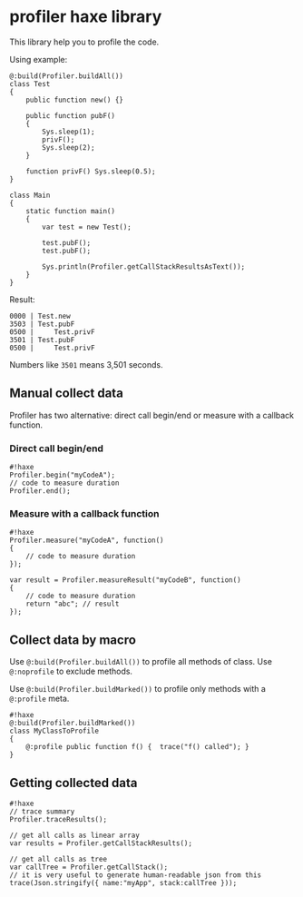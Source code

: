 # profiler haxe library #

This library help you to profile the code.

Using example:
```
@:build(Profiler.buildAll())
class Test
{
	public function new() {}
	
	public function pubF()
	{
		Sys.sleep(1);
		privF();
		Sys.sleep(2);
	}
	
	function privF() Sys.sleep(0.5);
}

class Main
{
	static function main()
	{
		var test = new Test();
		
		test.pubF();
		test.pubF();
		
		Sys.println(Profiler.getCallStackResultsAsText());
	}
}
```

Result:
```
0000 | Test.new
3503 | Test.pubF
0500 |     Test.privF
3501 | Test.pubF
0500 |     Test.privF
```
Numbers like `3501` means 3,501 seconds.

## Manual collect data ##

Profiler has two alternative: direct call begin/end or measure with a callback function.

### Direct call begin/end
```
#!haxe
Profiler.begin("myCodeA");
// code to measure duration
Profiler.end();
```

### Measure with a callback function
```
#!haxe
Profiler.measure("myCodeA", function()
{
    // code to measure duration
});

var result = Profiler.measureResult("myCodeB", function()
{
    // code to measure duration
    return "abc"; // result
});
```


## Collect data by macro ##

Use `@:build(Profiler.buildAll())` to profile all methods of class. Use `@:noprofile` to exclude methods.

Use `@:build(Profiler.buildMarked())` to profile only methods with a `@:profile` meta.
```
#!haxe
@:build(Profiler.buildMarked())
class MyClassToProfile
{
    @:profile public function f() {  trace("f() called"); }
}
```

## Getting collected data ##
```
#!haxe
// trace summary
Profiler.traceResults();

// get all calls as linear array
var results = Profiler.getCallStackResults();

// get all calls as tree
var callTree = Profiler.getCallStack();
// it is very useful to generate human-readable json from this
trace(Json.stringify({ name:"myApp", stack:callTree }));
```